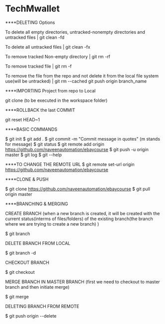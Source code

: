 # TechMwallet

****DELETING Options


To delete all empty directories, untracked-nonempty directories and untracked files  |  git clean -fd

To delete all untracked files  |  git clean -fx

To remove tracked Non-empty directory   |  git rm -rf <directoryname>

To remove tracked file  |  git rm -f <filename>

To remove the file from the repo and not delete it from the local file system use(will be untracked)  |  git rm --cached <filename>
																										 git push origin branch_name  

																					  

****IMPORTING Project from repo to Local

git clone <repo url>	 (to be executed in the workspace folder)		

																	  
																	  
																	  
****ROLLBACK the last COMMIT

git reset HEAD~1		


														  
														  
****BASIC COMMANDS

$ git init
$ git add .
$ git commit -m "Commit message in quotes"       (m stands for message)
$ git status
$ git remote add origin https://github.com/naveenautomation/ebaycourse
$ git push -u origin master
$ git log
$ git --help


****TO CHANGE THE REMOTE URL
$ git remote set-url origin https://github.com/naveenautomation/ebaycourse



****CLONE & PUSH

$ git clone https://github.com/naveenautomation/ebaycourse
$ git pull origin master  



****BRANCHING & MERGING

CREATE BRANCH       (when a new branch is created, it will be created with the current status(interms of files/folders) of the existing branch(the branch where we are trying to create a new branch) )

$ git branch <branchname>

DELETE BRANCH FROM LOCAL

$ git branch -d <branchname>

CHECKOUT BRANCH 

$ git checkout <branchname>

MERGE <xyz> BRANCH IN MASTER BRANCH    (first we need to checkout to master branch and then initiate merge)

$ git merge <xyz>

DELETING BRANCH FROM REMOTE

$ git push origin --delete <branchname>








